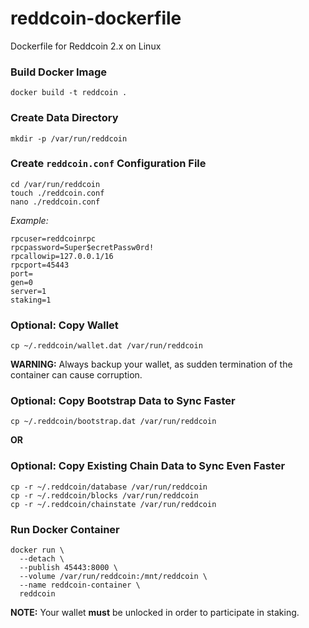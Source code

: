 # reddcoin-dockerfile
Dockerfile for Reddcoin 2.x on Linux

### Build Docker Image
    docker build -t reddcoin .
    
### Create Data Directory
    mkdir -p /var/run/reddcoin

### Create `reddcoin.conf` Configuration File
    cd /var/run/reddcoin
    touch ./reddcoin.conf
    nano ./reddcoin.conf
    
*Example:*
```
rpcuser=reddcoinrpc
rpcpassword=Super$ecretPassw0rd!
rpcallowip=127.0.0.1/16
rpcport=45443
port=
gen=0
server=1
staking=1
```

### Optional: Copy Wallet
    cp ~/.reddcoin/wallet.dat /var/run/reddcoin

**WARNING:** Always backup your wallet, as sudden termination of the container can cause corruption.

### Optional: Copy Bootstrap Data to Sync Faster
    cp ~/.reddcoin/bootstrap.dat /var/run/reddcoin

**OR**  

### Optional: Copy Existing Chain Data to Sync Even Faster
    cp -r ~/.reddcoin/database /var/run/reddcoin
    cp -r ~/.reddcoin/blocks /var/run/reddcoin
    cp -r ~/.reddcoin/chainstate /var/run/reddcoin

### Run Docker Container
    docker run \
      --detach \
      --publish 45443:8000 \
      --volume /var/run/reddcoin:/mnt/reddcoin \
      --name reddcoin-container \
      reddcoin


**NOTE:** Your wallet **must** be unlocked in order to participate in staking.

